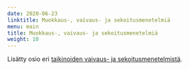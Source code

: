 ```yaml
---
date: 2020-06-23
linktitle: Muokkaus-, vaivaus- ja sekoitusmenetelmiä
menu: main
title: Muokkaus-, vaivaus- ja sekoitusmenetelmiä
weight: 10
---
```


Lisätty osio eri [taikinoiden vaivaus- ja sekoitusmenetelmistä](/docs/leivonta/juurileivonnan-muokkaus-sekoitus-ja-vaivaustekniikat).
